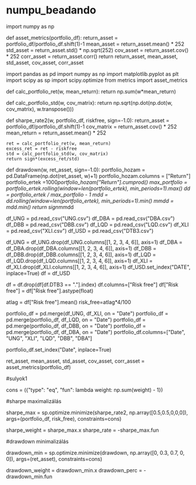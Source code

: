 # numpu_beadando
import numpy as np

def asset_metrics(portfolio_df):
    return_asset = portfolio_df/portfolio_df.shift(1)-1
    mean_asset = return_asset.mean() * 252
    std_asset = return_asset.std() * np.sqrt(252)
    cov_asset = return_asset.cov() * 252
    corr_asset = return_asset.corr()
    return return_asset, mean_asset, std_asset, cov_asset, corr_asset
    
import pandas as pd
import numpy as np
import matplotlib.pyplot as plt
import scipy as sp
import scipy.optimize
from metrics import asset_metrics

def calc_portfolio_ret(w, mean_return):
    return np.sum(w*mean_return)

def calc_portfolio_std(w, cov_matrix):
    return np.sqrt(np.dot(np.dot(w, cov_matrix), w.transpose()))

def sharpe_rate2(w, portfolio_df, riskfree, sign=-1.0):
    return_asset = portfolio_df/portfolio_df.shift(1)-1
    cov_matrix = return_asset.cov() * 252
    mean_return = return_asset.mean() * 252

    ret = calc_portfolio_ret(w, mean_return)
    excess_ret = ret - riskfree
    std = calc_portfolio_std(w, cov_matrix)
    return sign*(excess_ret/std)

def drawdown(w, ret_asset, sign=-1.0):
    portfolio_hozam = pd.DataFrame(np.dot(ret_asset, w)+1)
    portfolio_hozam.columns = ["Return"]
    portfolio_ertek =1000*portfolio_hozam["Return"].cumprod()
    max_portfolio = portfolio_ertek.rolling(window=len(portfolio_ertek), min_periods=1).max()
    dd = portfolio_ertek / max_portfolio - 1
    mdd = dd.rolling(window=len(portfolio_ertek), min_periods=1).min()
    mmdd = mdd.min()
    return sign*mmdd

df_UNG = pd.read_csv("UNG.csv")
df_DBA = pd.read_csv("DBA.csv")
df_DBB = pd.read_csv("DBB.csv")
df_LQD = pd.read_csv("LQD.csv")
df_XLI = pd.read_csv("XLI.csv")
df_USD = pd.read_csv("DTB3.csv")

df_UNG = df_UNG.drop(df_UNG.columns[[1, 2, 3, 4, 6]], axis=1)
df_DBA = df_DBA.drop(df_DBA.columns[[1, 2, 3, 4, 6]], axis=1)
df_DBB = df_DBB.drop(df_DBB.columns[[1, 2, 3, 4, 6]], axis=1)
df_LQD = df_LQD.drop(df_LQD.columns[[1, 2, 3, 4, 6]], axis=1)
df_XLI = df_XLI.drop(df_XLI.columns[[1, 2, 3, 4, 6]], axis=1)
df_USD.set_index("DATE", inplace=True)
df = df_USD

df = df.drop(df[df.DTB3 == "."].index)
df.columns=["Risk free"]
df["Risk free"] = df["Risk free"].astype(float)

atlag = df["Risk free"].mean()
risk_free=atlag*4/100

portfolio_df = pd.merge(df_UNG, df_XLI, on = "Date")
portfolio_df = pd.merge(portfolio_df, df_LQD, on = "Date")
portfolio_df = pd.merge(portfolio_df, df_DBB, on = "Date")
portfolio_df = pd.merge(portfolio_df, df_DBA, on = "Date")
portfolio_df.columns=["Date", "UNG", "XLI", "LQD", "DBB", "DBA"]

portfolio_df.set_index("Date", inplace=True)

ret_asset, mean_asset, std_asset, cov_asset, corr_asset = asset_metrics(portfolio_df)


#sulyok1

cons = ({"type": "eq", "fun": lambda weight: np.sum(weight) - 1})

#sharpe maximalizálás

sharpe_max = sp.optimize.minimize(sharpe_rate2,
                           np.array([0.5,0.5,0,0,0]),
                           args=(portfolio_df, risk_free),
                           constraints=cons)

sharpe_weight = sharpe_max.x
sharpe_rate = -sharpe_max.fun

#drawdown minimalizálás

drawdown_min = sp.optimize.minimize(drawdown,
                            np.array([0, 0.3, 0.7, 0, 0]),
                            args=(ret_asset),
                            constraints=cons)

drawdown_weight = drawdown_min.x
drawdown_perc = -drawdown_min.fun
